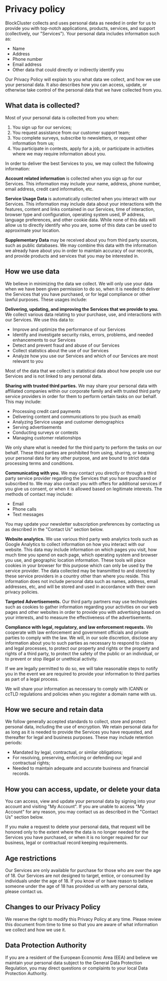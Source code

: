 ﻿# Privacy policy

BlockCluster collects and uses personal data as needed in order for us to provide you with top-notch applications, products, services, and support (collectively, our "Services"). Your personal data includes information such as:

- Name
- Address
- Phone number
- Email address
- Other data that could directly or indirectly identify you

Our Privacy Policy will explain to you what data we collect, and how we use your personal data. It also describes how you can access, update, or otherwise take control of the personal data that we have collected from you.

## What data is collected?

Most of your personal data is collected from you when:

1.  You sign up for our services;
2.  You request assistance from our customer support team;
3.  You complete surveys, subscribe to newsletters, or request other information from us;
4.  You participate in contests, apply for a job, or participate in activities where we may require information about you.

In order to deliver the best Services to you, we may collect the following information:

**Account related information** is collected when you sign up for our Services. This information may include your name, address, phone number, email address, credit card information, etc.

**Service Usage Data** is automatically collected when you interact with our Services. This information may include data about your interactions with the features, content and links contained in our Services, time of interaction, browser type and configuration, operating system used, IP address, language preferences, and other cookie data. While none of this data will allow us to directly identify who you are, some of this data can be used to approximate your location.

**Supplementary Data** may be received about you from third party sources, such as public databases. We may combine this data with the information we already have about you in order to maintain accuracy of our records, and provide products and services that you may be interested in.

## How we use data

We believe in minimizing the data we collect. We will only use your data when we have been given permission to do so, when it is needed to deliver the Services that you have purchased, or for legal compliance or other lawful purposes. These usages include:

**Delivering, updating, and improving the Services that we provide to you.** We collect various data relating to your purchase, use, and interactions with our Services. We use this data to:

- Improve and optimize the performance of our Services
- Identify and investigate security risks, errors, problems, and needed enhancements to our Services
- Detect and prevent fraud and abuse of our Services
- Collect statistics about the use of our Services
- Analyze how you use our Services and which of our Services are most relevant to you

Most of the data that we collect is statistical data about how people use our Services and is not linked to any personal data.

**Sharing with trusted third parties.** We may share your personal data with affiliated companies within our corporate family and with trusted third party service providers in order for them to perform certain tasks on our behalf. This may include:

- Processing credit card payments
- Delivering content and communications to you (such as email)
- Analyzing Service usage and customer demographics
- Serving advertisements
- Conducting surveys or contests
- Managing customer relationships

We only share what is needed for the third party to perform the tasks on our behalf. These third parties are prohibited from using, sharing, or keeping your personal data for any other purpose, and are bound to strict data processing terms and conditions.

**Communicating with you.** We may contact you directly or through a third party service provider regarding the Services that you have purchased or subscribed to. We may also contact you with offers for additional services if you give us consent, or when it is allowed based on legitimate interests. The methods of contact may include:

- Email
- Phone calls
- Text messages

You may update your newsletter subscription preferences by contacting us as described in the "Contact Us" section below.

**Website analytics.** We use various third party web analytics tools such as Google Analytics to collect information on how you interact with our website. This data may include information on which pages you visit, how much time you spend on each page, which operating system and browser you use, and geographic location information. These tools will place cookies in your browser for this purpose which can only be used by the service provider. The data collected may be transmitted to and stored by these service providers in a country other than where you reside. This information does not include personal data such as names, address, email addresses, etc, and will be stored and used in accordance with their own privacy policies.

**Targeted Advertisements.** Our third party partners may use technologies such as cookies to gather information regarding your activities on our web pages and other websites in order to provide you with advertising based on your interests, and to measure the effectiveness of the advertisements.

**Compliance with legal, regulatory, and law enforcement requests.** We cooperate with law enforcement and government officials and private parties to comply with the law. We will, in our sole discretion, disclose any information about you to such parties as necessary to respond to claims and legal processes, to protect our property and rights or the property and rights of a third party, to protect the safety of the public or an individual, or to prevent or stop illegal or unethical activity.

If we are legally permitted to do so, we will take reasonable steps to notify you in the event we are required to provide your information to third parties as part of a legal process.

We will share your information as necessary to comply with ICANN or ccTLD regulations and policies when you register a domain name with us.

## How we secure and retain data

We follow generally accepted standards to collect, store and protect personal data, including the use of encryption. We retain personal data for as long as it is needed to provide the Services you have requested, and thereafter for legal and business purposes. These may include retention periods:

- Mandated by legal, contractual, or similar obligations;
- For resolving, preserving, enforcing or defending our legal and contractual rights;
- Needed to maintain adequate and accurate business and financial records.

## How you can access, update, or delete your data

You can access, view and update your personal data by signing into your account and visiting "My Account". If you are unable to access "My Account" for any reason, you may contact us as described in the "Contact Us" section below.

If you make a request to delete your personal data, that request will be honored only to the extent where the data is no longer needed for the Services you have purchased, or when it is no longer required for our business, legal or contractual record keeping requirements.

## Age restrictions

Our Services are only available for purchase for those who are over the age of 18. Our Services are not designed to target, entice, or consumed by individuals under the age of 18. If you know of or have reason to believe someone under the age of 18 has provided us with any personal data, please contact us.

## Changes to our Privacy Policy

We reserve the right to modify this Privacy Policy at any time. Please review this document from time to time so that you are aware of what information we collect and how we use it.

## Data Protection Authority

If you are a resident of the European Economic Area (EEA) and believe we maintain your personal data subject to the General Data Protection Regulation, you may direct questions or complaints to your local Data Protection Authority.
